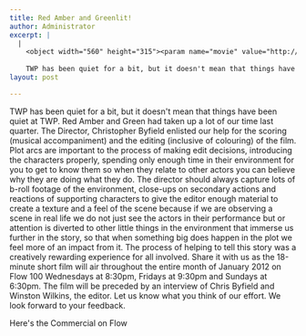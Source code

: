 ```yaml
---
title: Red Amber and Greenlit!
author: Administrator
excerpt: |
  |
    <object width="560" height="315"><param name="movie" value="http://www.youtube.com/v/cFdC0zptYo8?version=3&amp;hl=en_US&amp;rel=0"></param><param name="allowFullScreen" value="true"></param><param name="allowscriptaccess" value="always"></param><embed src="http://www.youtube.com/v/cFdC0zptYo8?version=3&amp;hl=en_US&amp;rel=0" type="application/x-shockwave-flash" width="560" height="315" allowscriptaccess="always" allowfullscreen="true"></embed></object>
    
    TWP has been quiet for a bit, but it doesn't mean that things have been quiet at TWP. Red Amber and Green had taken up a lot of our time last quarter. The Director, Christopher Byfield enlisted our help for the scoring (musical accompaniment) and the editing (inclusive of colouring) of the film...
layout: post

---
```

TWP has been quiet for a bit, but it doesn't mean that things have been quiet at TWP. Red Amber and Green had taken up a lot of our time last quarter. The Director, Christopher Byfield enlisted our help for the scoring (musical accompaniment) and the editing (inclusive of colouring) of the film. Plot arcs are important to the process of making edit decisions, introducing the characters properly, spending only enough time in their environment for you to get to know them so when they relate to other actors you can believe why they are doing what they do. The director should always capture lots of b-roll footage of the environment, close-ups on secondary actions and reactions of supporting characters to give the editor enough material to create a texture and a feel of the scene because if we are observing a scene in real life we do not just see the actors in their performance but or attention is diverted to other little things in the environment that immerse us further in the story, so that when something big does happen in the plot we feel more of an impact from it. The process of helping to tell this story was a creatively rewarding experience for all involved. Share it with us as the 18-minute short film will air throughout the entire month of January 2012 on Flow 100 Wednesdays at 8:30pm, Fridays at 9:30pm and Sundays at 6:30pm. The film will be preceded by an interview of Chris Byfield and Winston Wilkins, the editor. Let us know what you think of our effort. We look forward to your feedback. 

Here's the Commercial on Flow